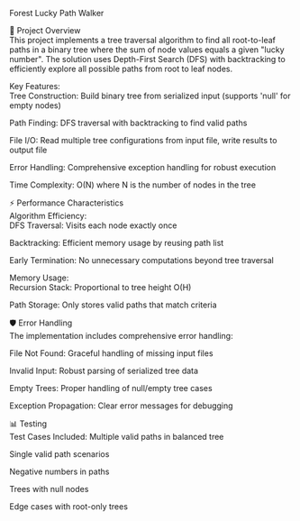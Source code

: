 Forest Lucky Path Walker<br>

🌳 Project Overview<br>
This project implements a tree traversal algorithm to find all root-to-leaf paths in a binary tree where the sum of node values equals a given "lucky number". The solution uses Depth-First Search (DFS) with backtracking to efficiently explore all possible paths from root to leaf nodes.

Key Features:<br>
Tree Construction: Build binary tree from serialized input (supports 'null' for empty nodes)

Path Finding: DFS traversal with backtracking to find valid paths

File I/O: Read multiple tree configurations from input file, write results to output file

Error Handling: Comprehensive exception handling for robust execution

Time Complexity: O(N) where N is the number of nodes in the tree

⚡ Performance Characteristics<br>
Algorithm Efficiency:<br>
DFS Traversal: Visits each node exactly once

Backtracking: Efficient memory usage by reusing path list

Early Termination: No unnecessary computations beyond tree traversal

Memory Usage:<br>
Recursion Stack: Proportional to tree height O(H)

Path Storage: Only stores valid paths that match criteria

🛡️ Error Handling<br>
The implementation includes comprehensive error handling:

File Not Found: Graceful handling of missing input files

Invalid Input: Robust parsing of serialized tree data

Empty Trees: Proper handling of null/empty tree cases

Exception Propagation: Clear error messages for debugging

📊 Testing<br>
Test Cases Included:
Multiple valid paths in balanced tree

Single valid path scenarios

Negative numbers in paths

Trees with null nodes

Edge cases with root-only trees
